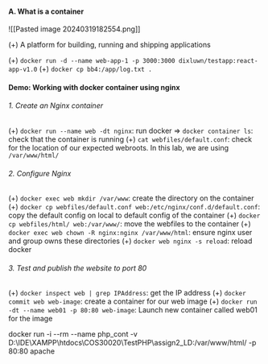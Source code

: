 #### A. What is a container
![[Pasted image 20240319182554.png]]

(+) A platform for building, running and shipping applications



(+) `docker run -d --name web-app-1 -p 3000:3000 dixluwn/testapp:react-app-v1.0`
(+) `docker cp bb4:/app/log.txt .`







#### Demo: Working with docker container using nginx 

###### 1. Create an Nginx container
(+) `docker run --name web -dt nginx`: run docker
=> `docker container ls`: check that the container is running
(+) `cat webfiles/default.conf`: check for the location of our expected webroots. In this lab, we are using `/var/www/html/`

###### 2. Configure Nginx
(+) `docker exec web mkdir /var/www`: create the directory on the container
(+) `docker cp webfiles/default.conf web:/etc/nginx/conf.d/default.conf`: copy the default config on local to default config of the container
(+) `docker cp webfiles/html/ web:/var/www/`: move the webfiles to the container
(+) `docker exec web chown -R nginx:nginx /var/www/html`: ensure nginx user and group owns these directories
(+) `docker web nginx -s reload`: reload docker

###### 3. Test and publish the website to port 80
(+) `docker inspect web | grep IPAddress`: get the IP address
(+) `docker commit web web-image`: create a container for our web image
(+) `docker run -dt --name web01 -p 80:80 web-image`: Launch new container called web01 for the image

docker run -i --rm --name php_cont -v D:\IDE\XAMPP\htdocs\COS30020\TestPHP\assign2_LD:/var/www/html/ -p 80:80 apache    
